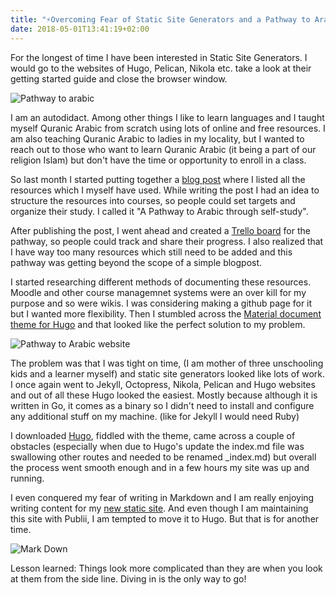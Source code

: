 ```yaml
---
title: "⚡️Overcoming Fear of Static Site Generators and a Pathway to Arabic"
date: 2018-05-01T13:41:19+02:00
---
```


For the longest of time I have been interested in Static Site Generators. I would go to the websites of Hugo, Pelican, Nikola etc. take a look at their getting started guide and close the browser window. 

![Pathway to arabic](/img/pathway-arabic-5.JPG)

I am an autodidact. Among other things I like to learn languages and I taught myself Quranic Arabic from scratch using lots of online and free resources. I am also teaching Quranic Arabic to ladies in my locality, but I wanted to reach out to those who want to learn Quranic Arabic (it being a part of our religion Islam) but don't have the time or opportunity to enroll in a class. 

So last month I started putting together a [blog post](https://theniqabicodermum.wordpress.com/2018/03/15/pathway-to-learning-arabic-section-one/) where I listed all the resources which I myself have used. While writing the post I had an idea to structure the resources into courses, so people could set targets and organize their study. I called it "A Pathway to Arabic through self-study". 

After publishing the post, I went ahead and created a [Trello board](https://trello.com/b/X9IeDKTe) for the pathway, so people could track and share their progress. I also realized that I have way too many resources which still need to be added and this pathway was getting beyond the scope of a simple blogpost.

I started researching different methods of documenting these resources. Moodle and other course managemnet systems were an over kill for my purpose and so were wikis. I was considering making a github page for it but I wanted more flexibility. Then I stumbled across the [Material document theme for Hugo](https://github.com/digitalcraftsman/hugo-material-docs) and that looked like the perfect solution to my problem.

![Pathway to Arabic website](/img/pathway-arabic-4.JPG)

The problem was that I was tight on time, (I am mother of three unschooling kids and a learner myself) and static site generators looked like lots of work. I once again went to Jekyll, Octopress, Nikola, Pelican and Hugo websites and out of all these Hugo looked the easiest. Mostly because although it is written in Go, it comes as a binary so I didn't need to install and configure any additional stuff on my machine. (like for Jekyll I would need Ruby)

I downloaded [Hugo](https://gohugo.io/), fiddled with the theme, came across a couple of obstacles (especially when due to Hugo's update the index.md file was swallowing other routes and needed to be renamed _index.md) but overall the process went smooth enough and in a few hours my site was up and running. 

I even conquered my fear of writing in Markdown and I am really enjoying writing content for my [new static site](https://arabic.naveeraashraf.com/). And even though I am maintaining this site with Publii, I am tempted to move it to Hugo. But that is for another time.

![Mark Down](/img/pathway-arabic-3.JPG)

Lesson learned: Things look more complicated than they are when you look at them from the side line. Diving in is the only way to go!

